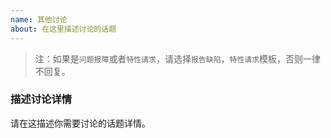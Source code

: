 ```yaml
---
name: 其他讨论
about: 在这里描述讨论的话题
---
```


> 注：如果是`问题报障`或者`特性请求`，请选择`报告缺陷`，`特性请求`模板，否则一律不回复。

### 描述讨论详情
请在这描述你需要讨论的话题详情。

<!--
如果想进一步探讨xmake相关问题，可以加入我们的技术社区互相交流：

* 社区：[Reddit论坛](https://www.reddit.com/r/xmake/)
* 聊天：[Telegram群组](https://t.me/tbooxorg), [Gitter聊天室](https://gitter.im/xmake-io/xmake)
* QQ群：343118190(技术支持), 662147501
* 微信公众号：tboox-os （可通过此公众号申请加入我们的微信群）
-->
